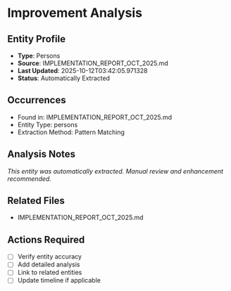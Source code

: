 # Improvement Analysis

## Entity Profile
- **Type**: Persons
- **Source**: IMPLEMENTATION_REPORT_OCT_2025.md
- **Last Updated**: 2025-10-12T03:42:05.971328
- **Status**: Automatically Extracted

## Occurrences
- Found in: IMPLEMENTATION_REPORT_OCT_2025.md
- Entity Type: persons
- Extraction Method: Pattern Matching

## Analysis Notes
*This entity was automatically extracted. Manual review and enhancement recommended.*

## Related Files
- IMPLEMENTATION_REPORT_OCT_2025.md

## Actions Required
- [ ] Verify entity accuracy
- [ ] Add detailed analysis
- [ ] Link to related entities
- [ ] Update timeline if applicable
